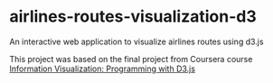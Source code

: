 # airlines-routes-visualization-d3
An interactive web application to visualize airlines routes using d3.js

This project was based on the final project from Coursera course [Information Visualization: Programming with D3.js](https://www.coursera.org/learn/information-visualization-programming-d3js/)

